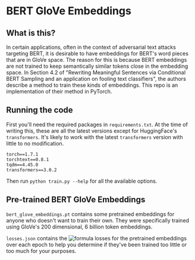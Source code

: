 # BERT GloVe Embeddings

## What is this?

In certain applications, often in the context of adversarial text attacks targeting BERT, it is desirable to have embeddings for BERT's word pieces that are in GloVe space. The reason for this is because BERT embeddings are not trained to keep semantically similar tokens close in the embedding space. In Section 4.2 of "Rewriting Meaningful Sentences via Conditional BERT Sampling and an application on fooling text classifiers", the authors describe a method to train these kinds of embeddings. This repo is an implementation of their method in PyTorch.

## Running the code

First you'll need the required packages in `requirements.txt`. At the time of writing this, these are all the latest versions except for HuggingFace's `transformers`. It's likely to work with the latest `transformers` version with little to no modification.

```
torch==1.7.1
torchtext==0.8.1
tqdm==4.45.0
transformers==3.0.2
```

Then run `python train.py --help` for all the available options.

## Pre-trained BERT GloVe Embeddings

`bert_glove_embeddings.pt` contains some pretrained embeddings for anyone who doesn't want to train their own. They were specifically trained using GloVe's 200 dimensional, 6 billion token embeddings.

`losses.json` contains the ![formula](https://render.githubusercontent.com/render/math?math=L_1) losses for the pretrained embeddings over each epoch to help you determine if they've been trained too little or too much for your purposes.
